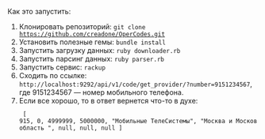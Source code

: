 Как это запустить:

1. Клонировать репозиторий: <code>git clone https://github.com/creadone/OperCodes.git</code>
2. Установить полезные гемы: <code>bundle install</code>
4. Запустить загрузку данных: <code>ruby downloader.rb</code>
5. Запустить парсинг данных: <code>ruby parser.rb</code>
6. Запустить сервис: <code>rackup</code>
7. Сходить по ссылке: <code>http://localhost:9292/api/v1/code/get_provider/?number=9151234567</code>, где 9151234567 — номер мобильного телефона.
8. Если все хорошо, то в ответ вернется что-то в духе:
<code><pre>
    [
      915,
      0,
      4999999,
      5000000,
      "Мобильные ТелеСистемы",
      "Москва и Московская область ",
      null,
      null,
      null
    ]
</pre></code>
